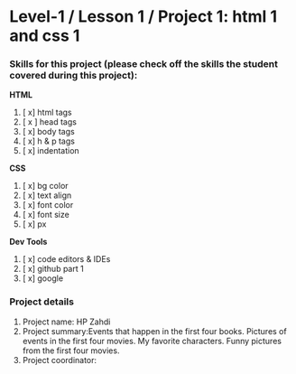 # Level-1 / Lesson 1 / Project 1: html 1 and css 1

### Skills for this project (please check off the skills the student covered during this project):

**HTML**
 1. [  x] html tags
 2. [ x ] head tags
 3. [  x] body tags
 4. [  x] h & p tags
 5. [  x] indentation

**CSS**
  1. [  x] bg color
  2. [  x] text align
  3. [  x] font color
  4. [  x] font size
  5. [  x] px

**Dev Tools**
  1. [  x] code editors & IDEs
  2. [  x] github part 1
  3. [  x] google

### Project details
  1. Project name: HP Zahdi
  2. Project summary:Events that happen in the first four books.
Pictures of events in the first four movies.
My favorite characters.
Funny pictures from the first four movies.
  3. Project coordinator: 
